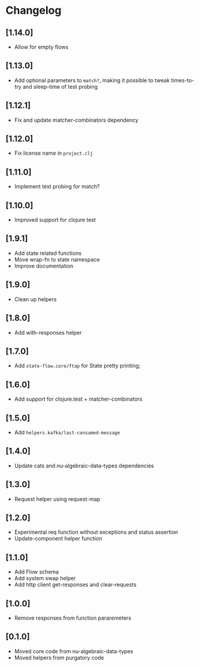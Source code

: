 # Changelog

## [1.14.0]
- Allow for empty flows

## [1.13.0]
- Add optional parameters to `match?`, making it possible to tweak times-to-try and sleep-time of test probing 

## [1.12.1]
- Fix and update matcher-combinators dependency

## [1.12.0]
- Fix license name in `project.clj`

## [1.11.0]
- Implement test probing for match?

## [1.10.0]
- Improved support for clojure test

## [1.9.1]
- Add state related functions
- Move wrap-fn to state namespace
- Improve documentation

## [1.9.0]
- Clean up helpers

## [1.8.0]
- Add with-responses helper

## [1.7.0]
- Add `state-flow.core/ftap` for State pretty printing;

## [1.6.0]
- Add support for clojure.test + matcher-combinators

## [1.5.0]
- Add `helpers.kafka/last-consumed-message`

## [1.4.0]
- Update cats and nu-algebraic-data-types dependencies

## [1.3.0]
- Request helper using request-map

## [1.2.0]
- Experimental req function without exceptions and status assertion
- Update-component helper function

## [1.1.0]
- Add Flow schema
- Add system swap helper
- Add http client get-responses and clear-requests

## [1.0.0]
- Remove responses from function pararemeters

## [0.1.0]
- Moved core code from nu-algebraic-data-types
- Moved helpers from purgatory code
